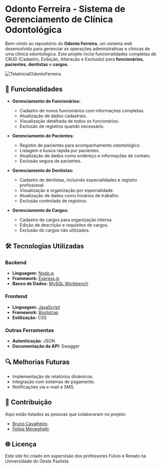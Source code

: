 # Odonto Ferreira - Sistema de Gerenciamento de Clínica Odontológica

Bem-vindo ao repositório do **Odonto Ferreira**, um sistema web desenvolvido para gerenciar as operações administrativas e clínicas de uma clínica odontológica. Este projeto inclui funcionalidades completas de CRUD (Cadastro, Exibição, Alteração e Exclusão) para **funcionários**, **pacientes**, **dentistas** e **cargos**.

![TelaInicialOdontoFerreira](https://github.com/user-attachments/assets/7e5cc66c-5d7a-4df5-932f-527895cab6b2)


## 🚀 Funcionalidades

- **Gerenciamento de Funcionários:**
  - Cadastro de novos funcionários com informações completas.
  - Atualização de dados cadastrais.
  - Visualização detalhada de todos os funcionários.
  - Exclusão de registros quando necessário.

- **Gerenciamento de Pacientes:**
  - Registro de pacientes para acompanhamento odontológico.
  - Listagem e busca rápida por pacientes.
  - Atualização de dados como endereço e informações de contato.
  - Exclusão segura de pacientes.

- **Gerenciamento de Dentistas:**
  - Cadastro de dentistas, incluindo especialidades e registro profissional.
  - Visualização e organização por especialidade.
  - Atualização de dados como horários de trabalho.
  - Exclusão controlada de registros.

- **Gerenciamento de Cargos:**
  - Cadastro de cargos para organização interna.
  - Edição de descrição e requisitos de cargos.
  - Exclusão de cargos não utilizados.

## 🛠️ Tecnologias Utilizadas

### Backend
- **Linguagem:** [Node.js](https://nodejs.org/)
- **Framework:** [Express.js](https://expressjs.com/)
- **Banco de Dados:** [MySQL Workbench](https://www.mysql.com/)

### Frontend
- **Linguagem:** [JavaScript](https://developer.mozilla.org/en-US/docs/Web/JavaScript)
- **Framework:** [Bootstrap](https://getbootstrap.com/)
- **Estilização:** CSS

### Outras Ferramentas
- **Autenticação:** JSON
- **Documentação da API:** Swagger

## 🔍 Melhorias Futuras
- Implementação de relatórios dinâmicos.
- Integração com sistemas de pagamento.
- Notificações via e-mail e SMS.

## 💌 Contribuição
Aqui estão listados as pessoas que colaboraram no projeto:
- [Bruno Cavalheiro](https://github.com/BnoCavalheiro).
- [Felipe Meneghetti](https://github.com/felipemeneb24).

## 🌐 Licença
Este site foi criado em supervisão dos professores Fúlvio e Renato na Universidade do Oeste Paulista.

